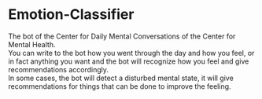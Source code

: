 # Emotion-Classifier

The bot of the Center for Daily Mental Conversations of the Center for Mental Health.<br>
You can write to the bot how you went through the day and how you feel, or in fact anything you want and the bot will recognize how you feel and give recommendations accordingly.<br>
In some cases, the bot will detect a disturbed mental state, it will give recommendations for things that can be done to improve the feeling.
